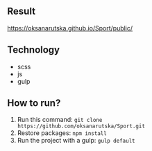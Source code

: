 
## Result
https://oksanarutska.github.io/Sport/public/
## Technology
- scss
- js
- gulp

## How to run?
1. Run this command: ```git clone https://github.com/oksanarutska/Sport.git```
2. Restore packages: ```npm install```
3. Run the project with a gulp: ```gulp default```




